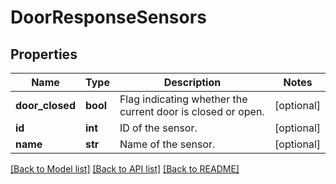 # DoorResponseSensors

## Properties
Name | Type | Description | Notes
------------ | ------------- | ------------- | -------------
**door_closed** | **bool** | Flag indicating whether the current door is closed or open. | [optional] 
**id** | **int** | ID of the sensor. | [optional] 
**name** | **str** | Name of the sensor. | [optional] 

[[Back to Model list]](../README.md#documentation-for-models) [[Back to API list]](../README.md#documentation-for-api-endpoints) [[Back to README]](../README.md)


